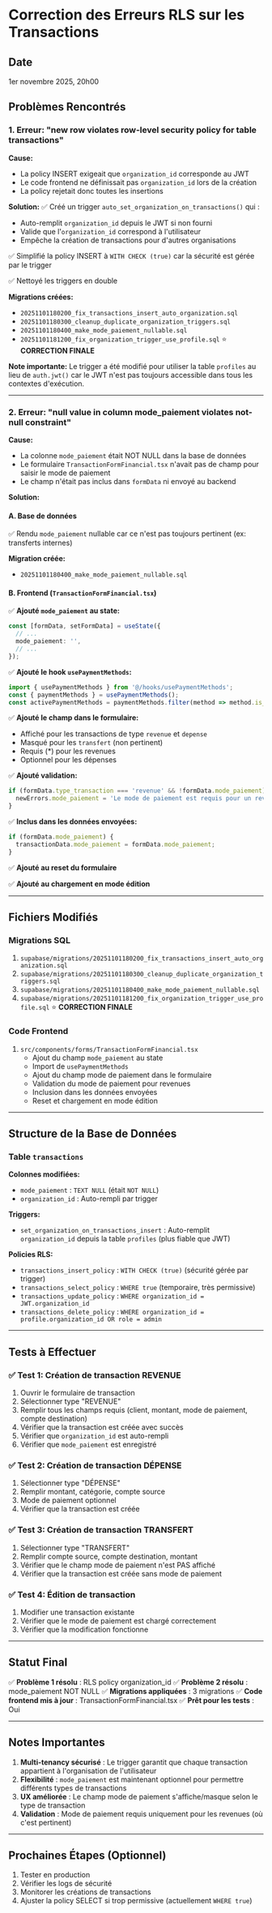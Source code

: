 # Correction des Erreurs RLS sur les Transactions

## Date
1er novembre 2025, 20h00

## Problèmes Rencontrés

### 1. Erreur: "new row violates row-level security policy for table transactions"

**Cause:**
- La policy INSERT exigeait que `organization_id` corresponde au JWT
- Le code frontend ne définissait pas `organization_id` lors de la création
- La policy rejetait donc toutes les insertions

**Solution:**
✅ Créé un trigger `auto_set_organization_on_transactions()` qui :
- Auto-remplit `organization_id` depuis le JWT si non fourni
- Valide que l'`organization_id` correspond à l'utilisateur
- Empêche la création de transactions pour d'autres organisations

✅ Simplifié la policy INSERT à `WITH CHECK (true)` car la sécurité est gérée par le trigger

✅ Nettoyé les triggers en double

**Migrations créées:**
- `20251101180200_fix_transactions_insert_auto_organization.sql`
- `20251101180300_cleanup_duplicate_organization_triggers.sql`
- `20251101180400_make_mode_paiement_nullable.sql`
- `20251101181200_fix_organization_trigger_use_profile.sql` ⭐ **CORRECTION FINALE**

**Note importante:** Le trigger a été modifié pour utiliser la table `profiles` au lieu de `auth.jwt()` car le JWT n'est pas toujours accessible dans tous les contextes d'exécution.

---

### 2. Erreur: "null value in column mode_paiement violates not-null constraint"

**Cause:**
- La colonne `mode_paiement` était NOT NULL dans la base de données
- Le formulaire `TransactionFormFinancial.tsx` n'avait pas de champ pour saisir le mode de paiement
- Le champ n'était pas inclus dans `formData` ni envoyé au backend

**Solution:**

#### A. Base de données
✅ Rendu `mode_paiement` nullable car ce n'est pas toujours pertinent (ex: transferts internes)

**Migration créée:**
- `20251101180400_make_mode_paiement_nullable.sql`

#### B. Frontend (`TransactionFormFinancial.tsx`)

✅ **Ajouté `mode_paiement` au state:**
```typescript
const [formData, setFormData] = useState({
  // ...
  mode_paiement: '',
  // ...
});
```

✅ **Ajouté le hook `usePaymentMethods`:**
```typescript
import { usePaymentMethods } from '@/hooks/usePaymentMethods';
const { paymentMethods } = usePaymentMethods();
const activePaymentMethods = paymentMethods.filter(method => method.is_active);
```

✅ **Ajouté le champ dans le formulaire:**
- Affiché pour les transactions de type `revenue` et `depense`
- Masqué pour les `transfert` (non pertinent)
- Requis (*) pour les revenues
- Optionnel pour les dépenses

✅ **Ajouté validation:**
```typescript
if (formData.type_transaction === 'revenue' && !formData.mode_paiement) {
  newErrors.mode_paiement = 'Le mode de paiement est requis pour un revenue';
}
```

✅ **Inclus dans les données envoyées:**
```typescript
if (formData.mode_paiement) {
  transactionData.mode_paiement = formData.mode_paiement;
}
```

✅ **Ajouté au reset du formulaire**

✅ **Ajouté au chargement en mode édition**

---

## Fichiers Modifiés

### Migrations SQL
1. `supabase/migrations/20251101180200_fix_transactions_insert_auto_organization.sql`
2. `supabase/migrations/20251101180300_cleanup_duplicate_organization_triggers.sql`
3. `supabase/migrations/20251101180400_make_mode_paiement_nullable.sql`
4. `supabase/migrations/20251101181200_fix_organization_trigger_use_profile.sql` ⭐ **CORRECTION FINALE**

### Code Frontend
1. `src/components/forms/TransactionFormFinancial.tsx`
   - Ajout du champ `mode_paiement` au state
   - Import de `usePaymentMethods`
   - Ajout du champ mode de paiement dans le formulaire
   - Validation du mode de paiement pour revenues
   - Inclusion dans les données envoyées
   - Reset et chargement en mode édition

---

## Structure de la Base de Données

### Table `transactions`

**Colonnes modifiées:**
- `mode_paiement` : `TEXT NULL` (était `NOT NULL`)
- `organization_id` : Auto-rempli par trigger

**Triggers:**
- `set_organization_on_transactions_insert` : Auto-remplit `organization_id` depuis la table `profiles` (plus fiable que JWT)

**Policies RLS:**
- `transactions_insert_policy` : `WITH CHECK (true)` (sécurité gérée par trigger)
- `transactions_select_policy` : `WHERE true` (temporaire, très permissive)
- `transactions_update_policy` : `WHERE organization_id = JWT.organization_id`
- `transactions_delete_policy` : `WHERE organization_id = profile.organization_id OR role = admin`

---

## Tests à Effectuer

### ✅ Test 1: Création de transaction REVENUE
1. Ouvrir le formulaire de transaction
2. Sélectionner type "REVENUE"
3. Remplir tous les champs requis (client, montant, mode de paiement, compte destination)
4. Vérifier que la transaction est créée avec succès
5. Vérifier que `organization_id` est auto-rempli
6. Vérifier que `mode_paiement` est enregistré

### ✅ Test 2: Création de transaction DÉPENSE
1. Sélectionner type "DÉPENSE"
2. Remplir montant, catégorie, compte source
3. Mode de paiement optionnel
4. Vérifier que la transaction est créée

### ✅ Test 3: Création de transaction TRANSFERT
1. Sélectionner type "TRANSFERT"
2. Remplir compte source, compte destination, montant
3. Vérifier que le champ mode de paiement n'est PAS affiché
4. Vérifier que la transaction est créée sans mode de paiement

### ✅ Test 4: Édition de transaction
1. Modifier une transaction existante
2. Vérifier que le mode de paiement est chargé correctement
3. Vérifier que la modification fonctionne

---

## Statut Final

✅ **Problème 1 résolu** : RLS policy organization_id
✅ **Problème 2 résolu** : mode_paiement NOT NULL
✅ **Migrations appliquées** : 3 migrations
✅ **Code frontend mis à jour** : TransactionFormFinancial.tsx
✅ **Prêt pour les tests** : Oui

---

## Notes Importantes

1. **Multi-tenancy sécurisé** : Le trigger garantit que chaque transaction appartient à l'organisation de l'utilisateur
2. **Flexibilité** : `mode_paiement` est maintenant optionnel pour permettre différents types de transactions
3. **UX améliorée** : Le champ mode de paiement s'affiche/masque selon le type de transaction
4. **Validation** : Mode de paiement requis uniquement pour les revenues (où c'est pertinent)

---

## Prochaines Étapes (Optionnel)

1. Tester en production
2. Vérifier les logs de sécurité
3. Monitorer les créations de transactions
4. Ajuster la policy SELECT si trop permissive (actuellement `WHERE true`)
